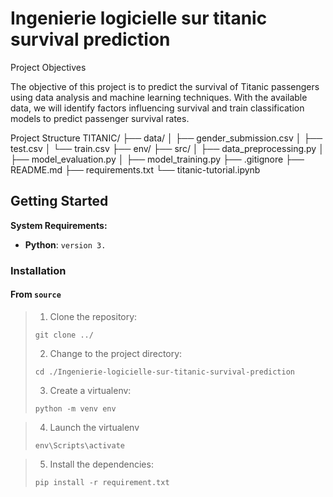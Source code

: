 # Ingenierie logicielle sur titanic survival prediction
Project Objectives

The objective of this project is to predict the survival of Titanic passengers using data analysis and machine learning techniques. With the available data, we will identify factors influencing survival and train classification models to predict passenger survival rates.

Project Structure
TITANIC/
├── data/
│   ├── gender_submission.csv
│   ├── test.csv
│   └── train.csv
├── env/
├── src/
│   ├── data_preprocessing.py
│   ├── model_evaluation.py
│   ├── model_training.py
├── .gitignore
├── README.md
├── requirements.txt
└── titanic-tutorial.ipynb

##  Getting Started

**System Requirements:**

* **Python**: `version 3.`

###  Installation

<h4>From <code>source</code></h4>

> 1. Clone the  repository:
>
> ```console
> git clone ../
> ```
>
> 2. Change to the project directory:
> ```console
> cd ./Ingenierie-logicielle-sur-titanic-survival-prediction
> ```
>
> 3. Create a virtualenv:
> ```console
> python -m venv env
> ```
>


>
> 4. Launch the virtualenv
> ```console
> env\Scripts\activate


> 5. Install the dependencies:
> ```console
> pip install -r requirement.txt
>
> ```
>

